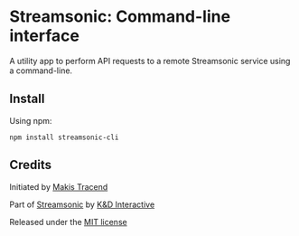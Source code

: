 # Streamsonic: Command-line interface

A utility app to perform API requests to a remote Streamsonic service using a command-line.

## Install

Using npm:
```
npm install streamsonic-cli
```

## Credits

Initiated by [Makis Tracend](http://github.com/tracend)

Part of [Streamsonic](http://streamsonic.net/) by [K&D Interactive](http://kdi.co/)

Released under the [MIT license](http://makesites.org/licenses/MIT)
